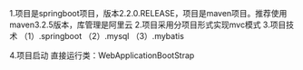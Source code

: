 1.项目是springboot项目，版本2.2.0.RELEASE，项目是maven项目。推荐使用maven3.2.5版本，库管理是阿里云
2.项目采用分项目形式实现mvc模式
3.项目技术
  （1）.springboot
  （2）.mysql
  （3）.mybatis
  
 4.项目启动 
  直接运行类：WebApplicationBootStrap
